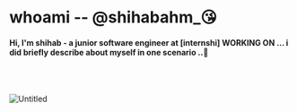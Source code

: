
# <h1>whoami -- @shihabahm_😘</h1>

<h4> Hi, I'm shihab - a junior software engineer at [internshi] WORKING ON ... i did briefly describe about myself in one scenario ..🙂 </h4>

<br/>
<br/>

![Untitled](https://user-images.githubusercontent.com/54938486/141100576-56b37230-21f4-4dc6-9a7f-b17f70bcea1f.png)
